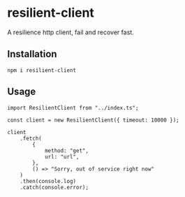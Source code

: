 # resilient-client

A resilience http client, fail and recover fast.

## Installation

```
npm i resilient-client
```

## Usage

```
import ResilientClient from "../index.ts";

const client = new ResilientClient({ timeout: 10000 });

client
    .fetch(
        {
            method: "get",
            url: "url",
        },
        () => "Sorry, out of service right now"
    )
    .then(console.log)
    .catch(console.error);
```
